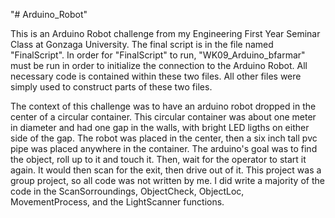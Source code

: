 "# Arduino_Robot" 

This is an Arduino Robot challenge from my Engineering First Year Seminar Class at Gonzaga University. The final script is in the file named "FinalScript". In order for "FinalScript" to run, "WK09_Arduino_bfarmar" must be run in order to initialize the connection to the Arduino Robot. All necessary code is contained within these two files. All other files were simply used to construct parts of these two files. 

The context of this challenge was to have an arduino robot dropped in the center of a circular container. This circular container was about one meter in diameter and had one gap in the walls, with bright LED ligths on either side of the gap. The robot was placed in the center, then a six inch tall pvc pipe was placed anywhere in the container. The arduino's goal was to find the object, roll up to it and touch it. Then, wait for the operator to start it again. It would then scan for the exit, then drive out of it. This project was a group project, so all code was not written by me. I did write a majority of the code in the ScanSorroundings, ObjectCheck, ObjectLoc, MovementProcess, and the LightScanner functions.